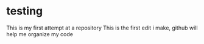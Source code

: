 # testing
This is my first attempt at a repository 
This is the first edit i make, github will help me organize my code 
